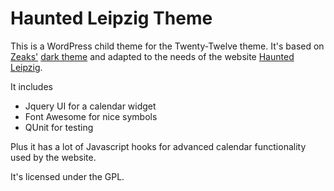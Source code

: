 # Haunted Leipzig Theme

This is a WordPress child theme for the Twenty-Twelve theme.
It's based on [Zeaks'](http://zeak.org) [dark theme](https://github.com/Zeaksblog/twenty-dark) and adapted to the needs of the website [Haunted Leipzig](http://hauntedleipzig.de).

It includes
* Jquery UI for a calendar widget
* Font Awesome for nice symbols
* QUnit for testing

Plus it has a lot of Javascript hooks for advanced calendar functionality used by the website.

It's licensed under the GPL.
